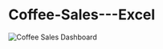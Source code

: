 # Coffee-Sales---Excel

![Coffee Sales Dashboard](https://github.com/user-attachments/assets/e7494414-1ab4-41af-9ed6-63fd5ff2c8e9)
